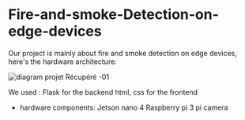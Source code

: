 # Fire-and-smoke-Detection-on-edge-devices
Our project is mainly about fire and smoke detection on edge devices, here's the hardware architecture:


![diagram projet  Récupéré -01](https://github.com/MERYX-bh/Fire-and-smoke-Detection-on-edge-devices/assets/65626982/a0de4887-9639-4afa-8357-b082762edd52)

We used :
Flask for the backend
html, css for the frontend

- hardware components:
  Jetson nano 4
  Raspberry pi 3
  pi camera
